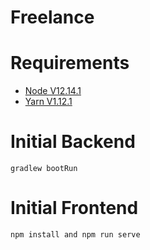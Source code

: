 # Freelance

# Requirements
 - [Node V12.14.1](https://nodejs.org/en/download/)
 - [Yarn V1.12.1](https://yarnpkg.com/getting-started/install)


# Initial Backend
```shell
gradlew bootRun
```
# Initial Frontend
```shell
npm install and npm run serve
```
